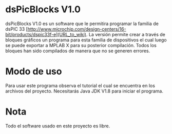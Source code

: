 # dsPicBlocks V1.0

dsPicBlocks V1.0 es un software que le permitira programar la familia de dsPIC 33 [http://www.microchip.com/design-centers/16-bit/products/dspic33f-e](URL_to_wiki). La versión permite crear a través de bloques gráficos un programa para esta familia de dispositivos el cual luego se puede exportar a MPLAB X para su posterior compilación. Todos los bloques han sido compilados de manera que no se generen errores.

# Modo de uso

Para usar este programa observa el tutorial el cual se encuentra en los archivos del proyecto. Necesitarás Java JDK V1.8 para iniciar el programa.

# Nota
Todo el software usado en este proyecto es libre.
